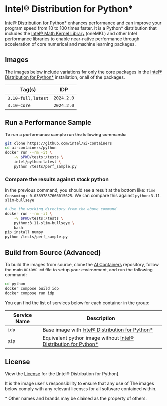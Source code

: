 # Intel® Distribution for Python*

[Intel® Distribution for Python*] enhances performance and can improve your program speed from 10 to 100 times faster. It is a Python* distribution that includes the [Intel® Math Kernel Library] (oneMKL) and other Intel performance libraries to enable near-native performance through acceleration of core numerical and machine learning packages.

## Images

The images below include variations for only the core packages in the [Intel® Distribution for Python*] installation, or all of the packages.

| Tag(s)                 | IDP        |
| ---------------------- | ---------- |
| `3.10-full`, `latest`  | `2024.2.0` |
| `3.10-core`            | `2024.2.0` |

## Run a Performance Sample

To run a performance sample run the following commands:

```bash
git clone https://github.com/intel/ai-containers
cd ai-containers/python
docker run --rm -it \
    -v $PWD/tests:/tests \
    intel/python:latest \
    python /tests/perf_sample.py
```

### Compare the results against stock python

In the previous command, you should see a result at the bottom like: `Time Consuming: 0.03897857666015625`. We can compare this against `python:3.11-slim-bullseye`

```bash
# Use the working directory from the above command
docker run --rm -it \
    -v $PWD/tests:/tests \
    python:3.11-slim-bullseye \
    bash
pip install numpy
python /tests/perf_sample.py
```

## Build from Source (Advanced)

To build the images from source, clone the [AI Containers](https://github.com/intel/ai-containers) repository, follow the main `README.md` file to setup your environment, and run the following command:

```bash
cd python
docker compose build idp
docker compose run idp
```

You can find the list of services below for each container in the group:

| Service Name | Description                                                         |
| ------------ | ------------------------------------------------------------------- |
| `idp`        | Base image with [Intel® Distribution for Python*]                    |
| `pip`        | Equivalent python image without [Intel® Distribution for Python*]    |

## License

View the [License](https://github.com/intel/ai-containers/blob/main/LICENSE) for the [Intel® Distribution for Python].

It is the image user's responsibility to ensure that any use of The images below comply with any relevant licenses for all software contained within.

\* Other names and brands may be claimed as the property of others.

<!--Below are links used in these document. They are not rendered: -->

[Intel® Distribution for Python*]: https://www.intel.com/content/www/us/en/developer/tools/oneapi/distribution-for-python.html#gs.9bos9m
[Intel® Math Kernel Library]: https://www.intel.com/content/www/us/en/developer/tools/oneapi/onemkl.html
